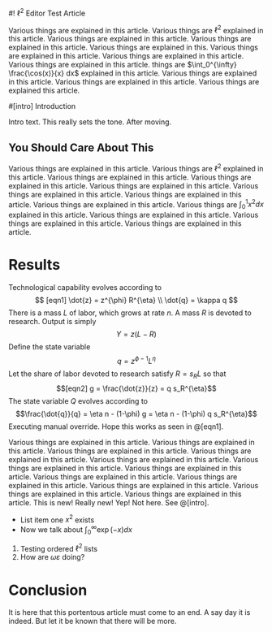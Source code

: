 #! $\ell^2$ Editor Test Article

Various things are explained in this article. Various things are $\ell^2$ explained in this article. Various things are explained in this article. Various things are explained in this article. Various things are explained in this. Various things are explained in this article. Various things are explained in this article. Various things are explained in this article. things are $\int_0^{\infty} \frac{\cos(x)}{x} dx$ explained in this article. Various things are explained in this article. Various things are explained in this article. Various things are explained this article.

#[intro] Introduction

Intro text. This really sets the tone. After moving.

## You Should Care About This

Various things are explained in this article. Various things are $\ell^2$ explained in this article. Various things are explained in this article. Various things are explained in this article. Various things are explained in this article. Various things are explained in this article. Various things are explained in this article. Various things are explained in this article. Various things are $\int_0^1 x^2 dx$ explained in this article. Various things are explained in this article. Various things are explained in this article. Various things are explained in this article.

# Results

Technological capability evolves according to
$$
[eqn1] \dot{z} = z^{\phi} R^{\eta} \\
\dot{q} = \kappa q
$$
There is a mass $L$ of labor, which grows at rate $n$. A mass $R$ is devoted
to research. Output is simply
$$Y = z(L-R)$$Define the state variable
$$q = z^{\phi-1}L^{\eta}$$
Let the share of labor devoted to research satisfy $R = s_R L$ so that
$$[eqn2] g = \frac{\dot{z}}{z} = q s_R^{\eta}$$
The state variable $Q$ evolves according to
$$\frac{\dot{q}}{q} = \eta n - (1-\phi) g = \eta n - (1-\phi) q s_R^{\eta}$$
Executing manual override. Hope this works as seen in @[eqn1].

Various things are explained in this article. Various things are explained in this article. Various things are explained in this article. Various things are explained in this article. Various things are explained in this article. Various things are explained in this article. Various things are explained in this article. Various things are explained in this article. Various things are explained in this article. Various things are explained in this article. Various things are explained in this article. Various things are explained in this article. This is new! Really new! Yep! Not here. See @[intro].

- List item one $x^2$ exists
- Now we talk about $\int_0^{\infty} \exp(-x) dx$

1. Testing ordered $\ell^2$ lists
2. How are $\omega\varepsilon$ doing?

# Conclusion

It is here that this portentous article must come to an end. A say day it is indeed. But let it be known that there will be more.